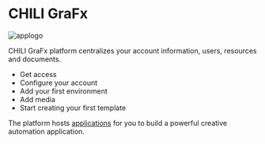 # CHILI GraFx

![applogo](/assets/CHILI_LOGOS_OK-03.svg)

CHILI GraFx platform centralizes your account information, users, resources and documents.

- Get access
- Configure your account
- Add your first environment
- Add media
- Start creating your first template

The platform hosts [applications](/CHILI-GraFx/applications/overview/) for you to build a powerful creative automation application.